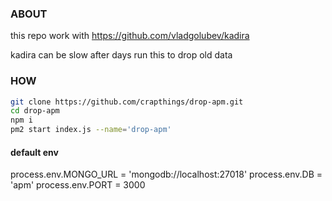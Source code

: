 ### ABOUT

this repo work with
https://github.com/vladgolubev/kadira

kadira can be slow after days
run this to drop old data

### HOW

```bash
git clone https://github.com/crapthings/drop-apm.git
cd drop-apm
npm i
pm2 start index.js --name='drop-apm'
```

#### default env

process.env.MONGO_URL = 'mongodb://localhost:27018'
process.env.DB = 'apm'
process.env.PORT = 3000

